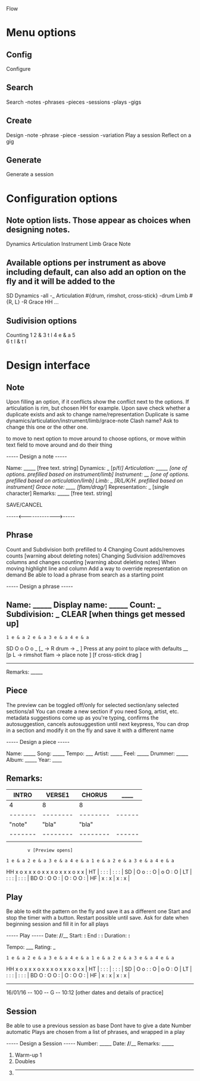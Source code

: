 Flow

# Menu options
## Config
Configure

## Search
Search  -notes 
        -phrases
        -pieces
        -sessions
        -plays
        -gigs

## Create
Design  -note
        -phrase
        -piece
        -session
        -variation
Play a session
Reflect on a gig

## Generate
Generate a session

# Configuration options
## Note option lists. Those appear as choices when designing notes.
Dynamics
Articulation
Instrument
Limb
Grace Note

## Available options per instrument as above including default, can also add an option on the fly and it will be added to the 
SD Dynamics -all -_
   Articulation #{drum, rimshot, cross-stick} -drum
   Limb #{R, L} -R
   Grace
HH
...

## Sudivision options
Counting 1
         2 &
         3 t l
         4 e & a
         5  
         6 t l & t l

# Design interface
## Note

Upon filling an option, if it conflicts show the conflict next to the options. If articulation is rim, but chosen HH for example.
Upon save check whether a duplicate exists and ask to change name/representation
Duplicate is same dynamics/articulation/instrument/limb/grace-note
Clash name? Ask to change this one or the other one.

<CR> to move to next option
<Arrow Down and Up> to move around
<Arrow Left and Right> to choose options, or move within text field
<Tab> <Shift-Tab> to move around
<Backspace> and <Delete> do their thing

----- Design a note -----

Name:           _____ [free text. string]
Dynamics:       _  [p/f/_]
Articulation:   _____ [one of options. prefilled based on instrument/limb]
Instrument:     __ [one of options. prefilled based on articulation/limb]
Limb:           _ [R/L/K/H. prefilled based on instrument]
Grace note:     ____ [flam/drag/_]
Representation: _ [single character]
Remarks:        _____ [free text. string]

SAVE/CANCEL

-----<------------->-----

## Phrase

Count and Subdivision both prefilled to 4
Changing Count adds/removes counts [warning about deleting notes]
Changing Sudivision add/removes columns and changes counting [warning about deleting notes]
When moving highlight line and column
Add a way to override representation on demand
Be able to load a phrase from search as a starting point

----- Design a phrase -----

Name:         _____
Display name: _____
Count:        _
Subdivision:  _
CLEAR [when things get messed up]
--------------------------

    1 e & a 2 e & a 3 e & a 4 e & a
SD  O   o   O   o   _ [_ -> R    drum        -> _                  ] Press <CR> at any point to place with defaults
__                    [p    L -> rimshot        flam -> place note ]
                      [f         cross-stick    drag               ]
                        

-------------------------
Remarks: _____


## Piece
The preview can be toggled off/only for selected section/any selected sections/all
You can create a new section if you need
Song, artist, etc. metadata suggestions come up as you're typing, <CR> confirms the autosuggestion, <ESC> cancels autosuggestion until next keypress, 
You can drop in a section and modify it on the fly and save it with a different name

----- Design a piece -----

Name:  _____   Song:    _____
Tempo: ___     Artist:  _____
Feel:  _____   Drummer: _____
               Album:   _____
               Year:    ____

Remarks:
--------------------------

| INTRO | VERSE1 | CHORUS | ____ |
|-------|--------|--------|------|
|   4   |   8    |   8    |      |
|-------|--------|--------|------|
| "note"| "bla"  | "bla"  |      |
|-------|--------|--------|------|
            |
            v [Preview opens]

    1 e & a 2 e & a 3 e & a 4 e & a 1 e & a 2 e & a 3 e & a 4 e & a 
HH  x   o   x   x   x   o   x   x   x   o   x   x   x   o   x   x   |
HT  |       :       :       :       |       :       :       :       |
SD  |       O     o :       :   O   | o     O       :       O       |
LT  |       :       :       :       |       :       :       :       |
BD  O       :       O   O   :       |   O   :       O   O   :       |
HF  |       x       :       x       |       x       :       x       |


## Play
Be able to edit the pattern on the fly and save it as a different one
Start and stop the timer with a button. Restart possible until save.
Ask for date when beginning session and fill it in for all plays

----- Play -----
Date:     __/__/__
Start:    __:__
End  :    __:__
Duration: __:__

Tempo:  ___
Rating: _

    1 e & a 2 e & a 3 e & a 4 e & a 1 e & a 2 e & a 3 e & a 4 e & a 
HH  x   o   x   x   x   o   x   x   x   o   x   x   x   o   x   x   |
HT  |       :       :       :       |       :       :       :       |
SD  |       O     o :       :   O   | o     O       :       O       |
LT  |       :       :       :       |       :       :       :       |
BD  O       :       O   O   :       |   O   :       O   O   :       |
HF  |       x       :       x       |       x       :       x       |

________________
16/01/16 -- 100 -- G -- 10:12
[other dates and details of practice]


## Session
Be able to use a previous session as base
Dont have to give a date
Number automatic
Plays are chosen from a list of phrases, and wrapped in a play


----- Design a Session -----
Number:  _____
Date:    __/__/__
Remarks: _____

1. Warm-up 1
2. Doubles
3. ______
